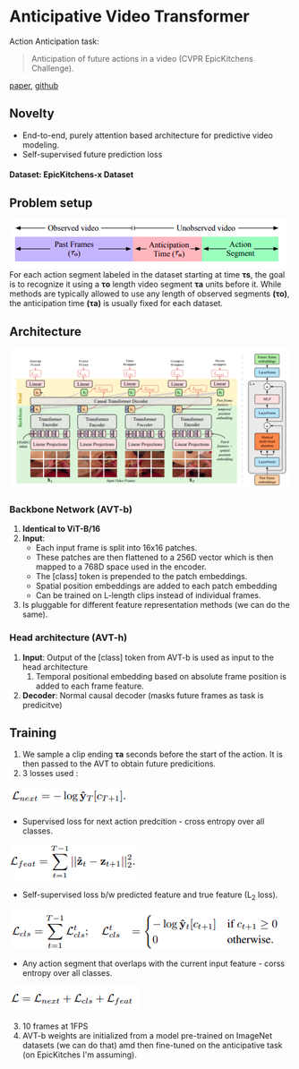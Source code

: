 # Anticipative Video Transformer

Action Anticipation task: 
> Anticipation of future actions in a video (CVPR EpicKitchens Challenge). 

[paper](https://arxiv.org/abs/2106.02036), [github](https://github.com/facebookresearch/AVT)

## Novelty
- End-to-end, purely attention based architecture for predictive video modeling.
- Self-supervised future prediction loss

#### Dataset: EpicKitchens-x Dataset

## Problem setup

![](assets/AVT_PS.png)
For each action segment labeled in the dataset starting at time **τs**, the goal is to recognize it using a **τo** length video segment **τa** units before it. While methods are typically allowed to use any length of observed segments **(τo)**, the anticipation time **(τa)** is usually fixed for each dataset.

## Architecture

![](assets/AVT.png)

### Backbone Network (AVT-b)

1. **Identical to ViT-B/16**
2. **Input**: 
	- Each input frame is split into 16x16 patches.
	- These patches are then flattened to a 256D vector which is then mapped to a 768D space used in the encoder.
	- The [class] token is prepended to the patch embeddings.
	- Spatial position embeddings are added to each patch embedding
	- Can be trained on L-length clips instead of individual frames.
3. Is pluggable for different feature representation methods (we can do the same).

### Head architecture (AVT-h)

1. **Input**: Output of the [class] token from AVT-b is used as input to the head architecture
	1. Temporal positional embedding based on absolute frame position is added to each frame feature.
2. **Decoder**: Normal causal decoder (masks future frames as task is predicitve) 


## Training
1. We sample a clip  ending **τa** seconds before the start of the action. It is then passed to the AVT to obtain future predicitions.
2. 3 losses used :

![](assets/loss1.png)

- Supervised loss for next action predcition - cross entropy over all classes.

![](assets/loss2.png)

- Self-supervised loss b/w predicted feature and true feature (L<sub>2</sub> loss).

![](assets/loss3.png)

- Any action segment that overlaps with the current input feature - corss entropy over all classes.
	
![](assets/total_loss.png)

3. 10 frames at 1FPS
4. AVT-b weights are initialized from a model pre-trained on ImageNet datasets (we can do that) amd then fine-tuned on the anticipative task (on EpicKitches I'm assuming).






